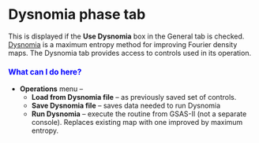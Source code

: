 <a name="Phase-Dysnomia"></a>
# **Dysnomia** phase tab

This is displayed if the **Use Dysnomia** box in the General tab is checked. [Dysnomia](https://doi.org/10.1017/S088571561300002X) is a maximum entropy method for improving Fourier density maps. The Dysnomia tab provides access to controls used in its operation.

<H3 style="color:blue;font-size:1.1em">What can I do here?</H3>

* **Operations** menu –
    * **Load from Dysnomia file** – as previously saved set of controls.
    * **Save Dysnomia file** – saves data needed to run Dysnomia
    * **Run Dysnomia** – execute the routine from GSAS-II (not a separate console). Replaces existing map with one improved by maximum entropy.
